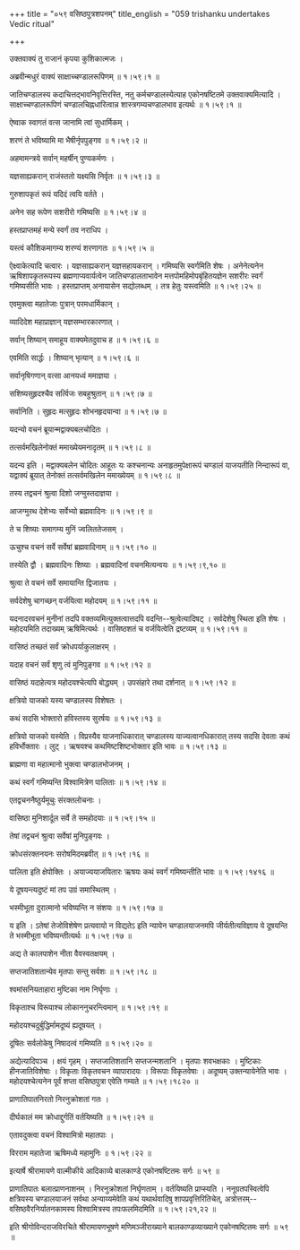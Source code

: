 +++
title = "०५९ वसिष्ठपुत्रशपनम्"
title_english = "059 trishanku undertakes Vedic ritual"

+++


उक्तवाक्यं तु राजानं कृपया कुशिकात्मजः ।  

अब्रवीन्मधुरं वाक्यं साक्षाच्चण्डालरूपिणम्  ॥  १।५९।१  ॥   

जातिचण्डालस्य कदाचित्तद्भावनिवृत्तिरस्ति, नतु कर्मचण्डालस्येत्याह
एकोनषष्टितमे उक्तवाक्यमित्यादि । साक्षाच्चण्डालरूपिणं
चण्डालचिह्नधारित्वान्न शास्त्रगम्यचण्डालभाव इत्यर्थः  ॥  १।५९।१  ॥   

  

ऐष्वाक स्वागतं वत्स जानामि त्वां सुधार्मिकम् ।  

शरणं ते भविष्यामि मा भैषीर्नृपपुङ्गव  ॥  १।५९।२  ॥   

अहमामन्त्रये सर्वान् महर्षीन् पुण्यकर्मणः ।  

यज्ञसाह्यकरान् राजंस्ततो यक्ष्यसि निर्वृतः  ॥  १।५९।३  ॥   

गुरुशापकृतं रूपं यदिदं त्वयि वर्तते ।  

अनेन सह रूपेण सशरीरो गमिष्यसि  ॥  १।५९।४  ॥   

हस्तप्राप्तमहं मन्ये स्वर्गं तव नराधिप ।  

यस्त्वं कौशिकमागम्य शरण्यं शरणागतः  ॥  १।५९।५  ॥   

ऐक्ष्वाकेत्यादि चत्वारः । यज्ञसाह्यकरान् यज्ञसहायकरान् । गमिष्यसि
स्वर्गमिति शेषः । अनेनेत्यनेन ऋषिशापकृतरूपस्य ब्रह्मणाप्यवार्यत्वेन
जातिचण्डालताभावेन मत्तपोमहिमोपबृंहितयज्ञेन सशरीरः स्वर्गं गमिष्यसीति
भावः । हस्तप्राप्तम् अनायासेन सद्योलब्धम् । तत्र हेतुः यस्त्वमिति  ॥ 
१।५९।२५  ॥   

  

एवमुक्त्वा महातेजाः पुत्रान् परमधार्मिकान् ।  

व्यादिदेश महाप्राज्ञान् यज्ञसम्भारकारणात् ।  

सर्वान् शिष्यान् समाहूय वाक्यमेतदुवाच ह  ॥  १।५९।६  ॥   

एवमिति सार्द्धः । शिष्यान् भृत्यान्  ॥  १।५९।६  ॥   

  

सर्वानृषिगणान् वत्सा आनयध्वं ममाज्ञया ।  

सशिष्यसुहृदश्चैव सर्त्विजः सबहुश्रुतान्  ॥  १।५९।७  ॥   

सर्वानिति । सुहृदः मत्सुहृदः शोभनहृदयान्वा  ॥  १।५९।७  ॥   

  

यदन्यो वचनं ब्रूयान्मद्वाक्यबलचोदितः ।  

तत्सर्वमखिलेनोक्तं ममाख्येयमनादृतम्  ॥  १।५९।८  ॥   

यदन्य इति । मद्वाक्यबलेन चोदितः आहूतः यः कश्चनान्यः अनाहृतमुपेक्षारूपं
चण्डालं याजयतीति निन्दारूपं वा, यद्वाक्यं ब्रूयात् तेनोक्तं
तत्सर्वमखिलेन ममाख्येयम्  ॥  १।५९।८  ॥   

  

तस्य तद्वचनं श्रुत्वा दिशो जग्मुस्तदाज्ञया ।  

आजग्मुरथ देशेभ्यः सर्वेभ्यो ब्रह्मवादिनः  ॥  १।५९।९  ॥   

ते च शिष्याः समागम्य मुनिं ज्वलिततेजसम् ।  

ऊचुश्च वचनं सर्वे सर्वेषां ब्रह्मवादिनाम्  ॥  १।५९।१०  ॥   

तस्येति द्वौ । ब्रह्मवादिनः शिष्याः । ब्रह्मवादिनां वचनमित्यन्वयः  ॥ 
१।५९।९,१०  ॥   

  

श्रुत्वा ते वचनं सर्वे समायान्ति द्विजातयः ।  

सर्वदेशेषु चागच्छन् वर्जयित्वा महोदयम्  ॥  १।५९।११  ॥   

यदनादरवचनं मुनीनां तदपि वक्तव्यमित्युक्तत्वात्तदपि
वदन्ति--श्रुत्वेत्यादिषट् । सर्वदेशेषु स्थिता इति शेषः । महोदयमिति
तदाख्यम् ऋषिमित्यर्थः । वासिष्ठशतं च वर्जयित्वेति द्रष्टव्यम्  ॥  १।५९।११
 ॥   

  

वासिष्ठं तच्छतं सर्वं क्रोधपर्याकुलाक्षरम् ।  

यदाह वचनं सर्वं शृणु त्वं मुनिपुङ्गव  ॥  १।५९।१२  ॥   

वासिष्ठं यदाहेत्यत्र महोदयश्चेत्यपि बोद्ध्यम् । उपसंहारे तथा दर्शनात्  ॥ 
१।५९।१२  ॥   

  

क्षत्रियो याजको यस्य चण्डालस्य विशेषतः ।  

कथं सदसि भोक्तारो हविस्तस्य सुरर्षयः  ॥  १।५९।१३  ॥   

क्षत्रियो याजको यस्येति । विप्रस्यैव याजनाधिकारात् चण्डालस्य
याज्यत्वानधिकारात् तस्य सदसि देवताः कथं हविर्भोक्तारः । लुट् । ऋषयश्च
कथमिष्टशिष्टभोक्तार इति भावः  ॥  १।५९।१३  ॥   

  

ब्राह्मणा वा महात्मानो भुक्त्वा चण्डालभोजनम् ।  

कथं स्वर्गं गमिष्यन्ति विश्वामित्रेण पालिताः  ॥  १।५९।१४  ॥   

एतद्वचननैष्ठुर्यमूचुः संरक्तलोचनाः ।  

वासिष्ठा मुनिशार्दूल सर्वे ते समहोदयाः  ॥  १।५९।१५  ॥   

तेषां तद्वचनं श्रुत्वा सर्वेषां मुनिपुङ्गवः ।  

क्रोधसंरक्तनयनः सरोषमिदमब्रवीत्  ॥  १।५९।१६  ॥   

पालिता इति क्षेपोक्तिः । अयाज्ययाजयितारः ऋषयः कथं स्वर्गं गमिष्यन्तीति
भावः  ॥  १।५९।१४१६  ॥   

  

ये दूषयन्त्यदुष्टं मां तप उग्रं समास्थितम् ।  

भस्मीभूता दुरात्मानो भविष्यन्ति न संशयः  ॥  १।५९।१७  ॥   

य इति । ऽतेषां तेजोविशेषेण प्रत्यवायो न विद्यतेऽ इति न्यायेन
चण्डालयाजनमपि जीर्यतीत्यविज्ञाय ये दूषयन्ति ते भस्मीभूता
भविष्यन्तीत्यर्थः  ॥  १।५९।१७  ॥   

  

अद्य ते कालपाशेन नीता वैवस्वतक्षयम् ।  

सप्तजातिशतान्येव मृतपाः सन्तु सर्वशः  ॥  १।५९।१८  ॥   

श्वमांसनियताहारा मुष्टिका नाम निर्घृणाः ।  

विकृताश्च विरूपाश्च लोकाननुचरन्त्विमान्  ॥  १।५९।१९  ॥   

महोदयश्चदुर्बुद्धिर्मामदूष्यं ह्यदूषयत् ।  

दूषितः सर्वलोकेषु निषादत्वं गमिष्यति  ॥  १।५९।२०  ॥   

अद्येत्यादिपञ्च । क्षयं गृहम् । सप्तजातिशतानि सप्तजन्मशतानि । मृतपाः
शवभक्षकाः । मुष्टिकाः हीनजातिविशेषाः । विकृताः विकृतवचन व्यापारादयः ।
विरूपाः विकृतवेषाः । अदूष्यम् उक्तन्यायेनेति भावः । महोदयश्चेत्यनेन
पूर्वं शप्ता वसिष्ठपुत्रा एवेति गम्यते  ॥  १।५९।१८२०  ॥   

  

प्राणातिपातनिरतो निरनुक्रोशतां गतः ।  

दीर्घकालं मम क्रोधाद्दुर्गतिं वर्तयिष्यति  ॥  १।५९।२१  ॥   

एतावदुक्त्वा वचनं विश्वामित्रो महातपाः ।  

विरराम महातेजा ऋषिमध्ये महामुनिः  ॥  १।५९।२२  ॥   

इत्यार्षे श्रीरामायणे वाल्मीकीये आदिकाव्ये बालकाण्डे एकोनषष्टितमः सर्गः
 ॥  ५९  ॥   

प्राणातिपातः बलात्प्राणनाशनम् । निरनुक्रोशतां निर्घृणताम् । वर्तयिष्यति
प्राप्स्यति । ननूग्रतपस्वित्वेपि क्षत्रियस्य चण्डालयाजनं सर्वथा
अन्याय्यमेवेति कथं यथार्थवादिषु शापप्रवृत्तिरितिचेत्,
अत्रोत्तरम्--वसिष्ठवैरनिर्यातनकामस्य विश्वामित्रस्य तपःफलमिदमिति  ॥ 
१।५९।२१,२२  ॥   

इति श्रीगोविन्दराजविरचिते श्रीरामायणभूषणे मणिमञ्जीराख्याने
बालकाण्डव्याख्याने एकोनषष्टितमः सर्गः  ॥  ५९  ॥   

  



